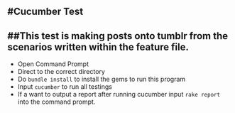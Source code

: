#Cucumber Test
------

##This test is making posts onto tumblr from the scenarios written within the feature file.
------

- Open Command Prompt
- Direct to the correct directory
- Do ```bundle install``` to install the gems to run this program
- Input `cucumber` to run all testings
- If a want to output a report after running cucumber input ```rake report``` into the command prompt.
